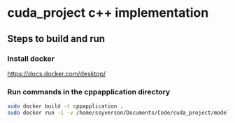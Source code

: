# cuda_project c++ implementation

## Steps to build and run

### Install docker

<https://docs.docker.com/desktop/>

### Run commands in the cppapplication directory

```bash
sudo docker build -t cppapplication .
sudo docker run -i -v /home/ssyverson/Documents/Code/cuda_project/models:/models cppapplication /cppapplication/build/ascii_rt /models/teapot.obj
```
